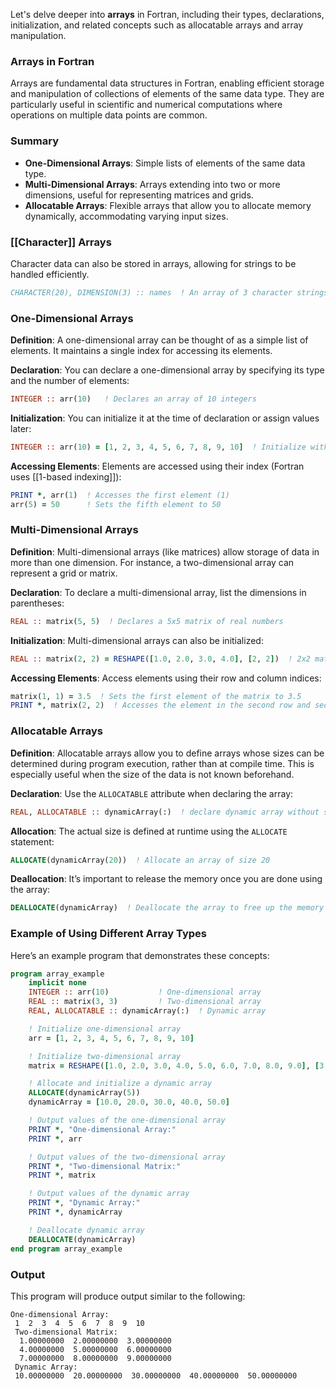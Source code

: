 

Let's delve deeper into **arrays** in Fortran, including their types, declarations, initialization, and related concepts such as allocatable arrays and array manipulation.

### Arrays in Fortran

Arrays are fundamental data structures in Fortran, enabling efficient storage and manipulation of collections of elements of the same data type. They are particularly useful in scientific and numerical computations where operations on multiple data points are common.


### Summary

- **One-Dimensional Arrays**: Simple lists of elements of the same data type.
- **Multi-Dimensional Arrays**: Arrays extending into two or more dimensions, useful for representing matrices and grids.
- **Allocatable Arrays**: Flexible arrays that allow you to allocate memory dynamically, accommodating varying input sizes.



### **[[Character]] Arrays**

Character data can also be stored in arrays, allowing for strings to be handled efficiently.

```fortran
CHARACTER(20), DIMENSION(3) :: names  ! An array of 3 character strings, each up to 20 c
```



### **One-Dimensional Arrays**

**Definition**: A one-dimensional array can be thought of as a simple list of elements. It maintains a single index for accessing its elements.

**Declaration**: You can declare a one-dimensional array by specifying its type and the number of elements:

```fortran
INTEGER :: arr(10)   ! Declares an array of 10 integers
```

**Initialization**: You can initialize it at the time of declaration or assign values later:

```fortran
INTEGER :: arr(10) = [1, 2, 3, 4, 5, 6, 7, 8, 9, 10]  ! Initialize with values
```

**Accessing Elements**: Elements are accessed using their index (Fortran uses [[1-based indexing]]):

```fortran
PRINT *, arr(1)  ! Accesses the first element (1)
arr(5) = 50      ! Sets the fifth element to 50
```




### **Multi-Dimensional Arrays**

**Definition**: Multi-dimensional arrays (like matrices) allow storage of data in more than one dimension. For instance, a two-dimensional array can represent a grid or matrix.

**Declaration**: To declare a multi-dimensional array, list the dimensions in parentheses:

```fortran
REAL :: matrix(5, 5)  ! Declares a 5x5 matrix of real numbers
```

**Initialization**: Multi-dimensional arrays can also be initialized:

```fortran
REAL :: matrix(2, 2) = RESHAPE([1.0, 2.0, 3.0, 4.0], [2, 2])  ! 2x2 matrix
```

**Accessing Elements**: Access elements using their row and column indices:

```fortran
matrix(1, 1) = 3.5  ! Sets the first element of the matrix to 3.5
PRINT *, matrix(2, 2)  ! Accesses the element in the second row and second column
```




### **Allocatable Arrays**

**Definition**: Allocatable arrays allow you to define arrays whose sizes can be determined during program execution, rather than at compile time. This is especially useful when the size of the data is not known beforehand.

**Declaration**: Use the `ALLOCATABLE` attribute when declaring the array:

```fortran
REAL, ALLOCATABLE :: dynamicArray(:)  ! declare dynamic array without size
```

**Allocation**: The actual size is defined at runtime using the `ALLOCATE` statement:

```fortran
ALLOCATE(dynamicArray(20))  ! Allocate an array of size 20
```

**Deallocation**: It’s important to release the memory once you are done using the array:

```fortran
DEALLOCATE(dynamicArray)  ! Deallocate the array to free up the memory
```

### Example of Using Different Array Types

Here’s an example program that demonstrates these concepts:

```fortran
program array_example
    implicit none
    INTEGER :: arr(10)           ! One-dimensional array
    REAL :: matrix(3, 3)         ! Two-dimensional array
    REAL, ALLOCATABLE :: dynamicArray(:)  ! Dynamic array

    ! Initialize one-dimensional array
    arr = [1, 2, 3, 4, 5, 6, 7, 8, 9, 10]

    ! Initialize two-dimensional array
    matrix = RESHAPE([1.0, 2.0, 3.0, 4.0, 5.0, 6.0, 7.0, 8.0, 9.0], [3, 3])

    ! Allocate and initialize a dynamic array
    ALLOCATE(dynamicArray(5))
    dynamicArray = [10.0, 20.0, 30.0, 40.0, 50.0]

    ! Output values of the one-dimensional array
    PRINT *, "One-dimensional Array:"
    PRINT *, arr

    ! Output values of the two-dimensional array
    PRINT *, "Two-dimensional Matrix:"
    PRINT *, matrix

    ! Output values of the dynamic array
    PRINT *, "Dynamic Array:"
    PRINT *, dynamicArray

    ! Deallocate dynamic array
    DEALLOCATE(dynamicArray)
end program array_example
```

### Output

This program will produce output similar to the following:

```text
One-dimensional Array:
 1  2  3  4  5  6  7  8  9  10
 Two-dimensional Matrix:
  1.00000000  2.00000000  3.00000000
  4.00000000  5.00000000  6.00000000
  7.00000000  8.00000000  9.00000000
 Dynamic Array:
 10.00000000  20.00000000  30.00000000  40.00000000  50.00000000
```


